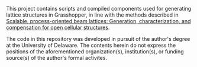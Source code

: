 This project contains scripts and compiled components used for generating lattice structures in Grasshopper, in line with the methods described in [Scalable, process-oriented beam lattices: Generation, characterization, and compensation for open cellular structures](https://doi.org/10.1016/j.addma.2021.102386).

The code in this repository was developed in pursuit of the author's degree at the University of Delaware. The contents herein do not express the positions of the aforementioned organization(s), institution(s), or funding source(s) of the author's formal activites.

